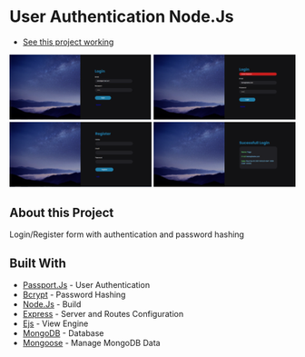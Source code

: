 # User Authentication Node.Js
- [See this project working](https://tiagopires-user-authentication.herokuapp.com/)

![](public/images/git-image.png)

## About this Project

Login/Register form with authentication and password hashing

## Built With

 - [Passport.Js](http://www.passportjs.org/) - User Authentication
 - [Bcrypt](https://www.npmjs.com/package/bcrypt) - Password Hashing
 - [Node.Js](https://nodejs.org/en/) - Build
 - [Express](https://expressjs.com/) - Server and Routes Configuration
 - [Ejs](https://ejs.co/) - View Engine
 - [MongoDB](https://www.mongodb.com/) - Database
 - [Mongoose](https://mongoosejs.com/) - Manage MongoDB Data
